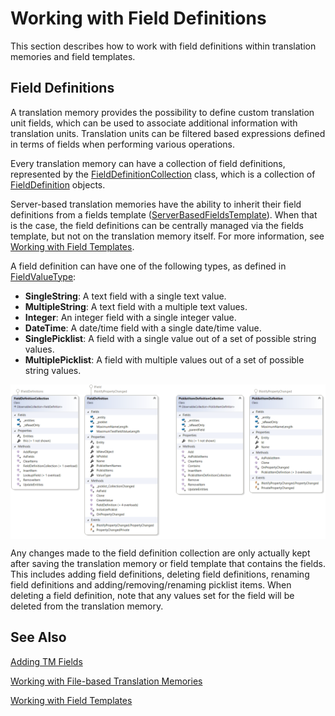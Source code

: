 Working with Field Definitions
=====
This section describes how to work with field definitions within translation memories and field templates.

Field Definitions
-----
A translation memory provides the possibility to define custom translation unit fields, which can be used to associate additional information with translation units. Translation units can be filtered based expressions defined in terms of fields when performing various operations.

Every translation memory can have a collection of field definitions, represented by the [FieldDefinitionCollection](../../api/translationmemory/Sdl.LanguagePlatform.TranslationMemoryApi.FieldDefinitionCollection.yml) class, which is a collection of [FieldDefinition](../../api/translationmemory/Sdl.LanguagePlatform.TranslationMemoryApi.FieldDefinition.yml) objects.

Server-based translation memories have the ability to inherit their field definitions from a fields template ([ServerBasedFieldsTemplate](../../api/translationmemory/Sdl.LanguagePlatform.TranslationMemoryApi.ServerBasedFieldsTemplate.yml)). When that is the case, the field definitions can be centrally managed via the fields template, but not on the translation memory itself. For more information, see [Working with Field Templates](working_with_field_templates.md).

A field definition can have one of the following types, as defined in [FieldValueType](../../api/translationmemory/Sdl.LanguagePlatform.TranslationMemory.FieldValueType.yml):

* **SingleString**: A text field with a single text value.
* **MultipleString**: A text field with a multiple text values.
* **Integer**: An integer field with a single integer value.
* **DateTime**: A date/time field with a single date/time value.
* **SinglePicklist**: A field with a single value out of a set of possible string values.
* **MultiplePicklist**: A field with multiple values out of a set of possible string values.

<img style="display:block; " src="images/Cd-FieldDefinitions.png"/>

Any changes made to the field definition collection are only actually kept after saving the translation memory or field template that contains the fields. This includes adding field definitions, deleting field definitions, renaming field definitions and adding/removing/renaming picklist items. When deleting a field definition, note that any values set for the field will be deleted from the translation memory.

See Also
---------
[Adding TM Fields](adding_tm_fields.md)

[Working with File-based Translation Memories](working_with_file_based_translation_memories.md)

[Working with Field Templates](working_with_field_templates.md)